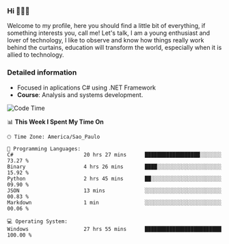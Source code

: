 


### Hi 🙋🏽‍♂️

Welcome to my profile, here you should find a little bit of everything, if something interests you, call me! Let's talk,
I am a young enthusiast and lover of technology, I like to observe and know how things really work behind the curtains, 
education will transform the world, especially when it is allied to technology.

### Detailed information
* Focused in aplications C# using .NET Framework
* **Course**: Analysis and systems development.

<!--START_SECTION:waka-->
![Code Time](http://img.shields.io/badge/Code%20Time-695%20hrs%2058%20mins-blue)

📊 **This Week I Spent My Time On** 

```text
🕑︎ Time Zone: America/Sao_Paulo

💬 Programming Languages: 
C#                       20 hrs 27 mins      ██████████████████░░░░░░░   73.27 % 
Binary                   4 hrs 26 mins       ████░░░░░░░░░░░░░░░░░░░░░   15.92 % 
Python                   2 hrs 45 mins       ██░░░░░░░░░░░░░░░░░░░░░░░   09.90 % 
JSON                     13 mins             ░░░░░░░░░░░░░░░░░░░░░░░░░   00.83 % 
Markdown                 1 min               ░░░░░░░░░░░░░░░░░░░░░░░░░   00.06 % 

💻 Operating System: 
Windows                  27 hrs 55 mins      █████████████████████████   100.00 % 
```


<!--END_SECTION:waka-->


